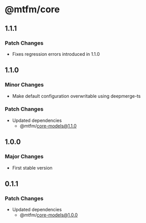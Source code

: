 # @mtfm/core

## 1.1.1

### Patch Changes

- Fixes regression errors introduced in 1.1.0

## 1.1.0

### Minor Changes

- Make default configuration overwritable using deepmerge-ts

### Patch Changes

- Updated dependencies
  - @mtfm/core-models@1.1.0

## 1.0.0

### Major Changes

- First stable version

## 0.1.1

### Patch Changes

- Updated dependencies
  - @mtfm/core-models@1.0.0
